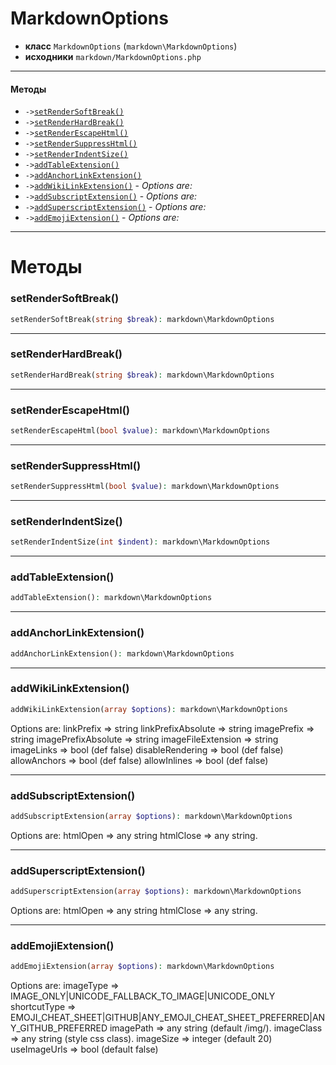 # MarkdownOptions

- **класс** `MarkdownOptions` (`markdown\MarkdownOptions`)
- **исходники** `markdown/MarkdownOptions.php`

---

#### Методы

- `->`[`setRenderSoftBreak()`](#method-setrendersoftbreak)
- `->`[`setRenderHardBreak()`](#method-setrenderhardbreak)
- `->`[`setRenderEscapeHtml()`](#method-setrenderescapehtml)
- `->`[`setRenderSuppressHtml()`](#method-setrendersuppresshtml)
- `->`[`setRenderIndentSize()`](#method-setrenderindentsize)
- `->`[`addTableExtension()`](#method-addtableextension)
- `->`[`addAnchorLinkExtension()`](#method-addanchorlinkextension)
- `->`[`addWikiLinkExtension()`](#method-addwikilinkextension) - _Options are:_
- `->`[`addSubscriptExtension()`](#method-addsubscriptextension) - _Options are:_
- `->`[`addSuperscriptExtension()`](#method-addsuperscriptextension) - _Options are:_
- `->`[`addEmojiExtension()`](#method-addemojiextension) - _Options are:_

---
# Методы

<a name="method-setrendersoftbreak"></a>

### setRenderSoftBreak()
```php
setRenderSoftBreak(string $break): markdown\MarkdownOptions
```

---

<a name="method-setrenderhardbreak"></a>

### setRenderHardBreak()
```php
setRenderHardBreak(string $break): markdown\MarkdownOptions
```

---

<a name="method-setrenderescapehtml"></a>

### setRenderEscapeHtml()
```php
setRenderEscapeHtml(bool $value): markdown\MarkdownOptions
```

---

<a name="method-setrendersuppresshtml"></a>

### setRenderSuppressHtml()
```php
setRenderSuppressHtml(bool $value): markdown\MarkdownOptions
```

---

<a name="method-setrenderindentsize"></a>

### setRenderIndentSize()
```php
setRenderIndentSize(int $indent): markdown\MarkdownOptions
```

---

<a name="method-addtableextension"></a>

### addTableExtension()
```php
addTableExtension(): markdown\MarkdownOptions
```

---

<a name="method-addanchorlinkextension"></a>

### addAnchorLinkExtension()
```php
addAnchorLinkExtension(): markdown\MarkdownOptions
```

---

<a name="method-addwikilinkextension"></a>

### addWikiLinkExtension()
```php
addWikiLinkExtension(array $options): markdown\MarkdownOptions
```
Options are:
linkPrefix => string
linkPrefixAbsolute => string
imagePrefix => string
imagePrefixAbsolute => string
imageFileExtension => string
imageLinks => bool (def false)
disableRendering => bool (def false)
allowAnchors => bool (def false)
allowInlines => bool (def false)

---

<a name="method-addsubscriptextension"></a>

### addSubscriptExtension()
```php
addSubscriptExtension(array $options): markdown\MarkdownOptions
```
Options are:
htmlOpen => any string
htmlClose => any string.

---

<a name="method-addsuperscriptextension"></a>

### addSuperscriptExtension()
```php
addSuperscriptExtension(array $options): markdown\MarkdownOptions
```
Options are:
htmlOpen => any string
htmlClose => any string.

---

<a name="method-addemojiextension"></a>

### addEmojiExtension()
```php
addEmojiExtension(array $options): markdown\MarkdownOptions
```
Options are:
imageType => IMAGE_ONLY|UNICODE_FALLBACK_TO_IMAGE|UNICODE_ONLY
shortcutType => EMOJI_CHEAT_SHEET|GITHUB|ANY_EMOJI_CHEAT_SHEET_PREFERRED|ANY_GITHUB_PREFERRED
imagePath => any string (default /img/).
imageClass => any string (style css class).
imageSize => integer (default 20)
useImageUrls => bool (default false)